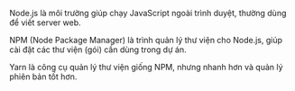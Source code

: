 
Node.js là môi trường giúp chạy JavaScript ngoài trình duyệt, thường dùng để viết server web.

NPM (Node Package Manager) là trình quản lý thư viện cho Node.js, giúp cài đặt các thư viện (gói) cần dùng trong dự án.

Yarn là công cụ quản lý thư viện giống NPM, nhưng nhanh hơn và quản lý phiên bản tốt hơn.
